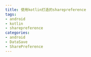```yaml
---
title: 使用kotlin打造的sharepreference
tags:
- android
- kotlin
- sharepreference
categories:
- android
- DataSave
- SharePreference
---
```

